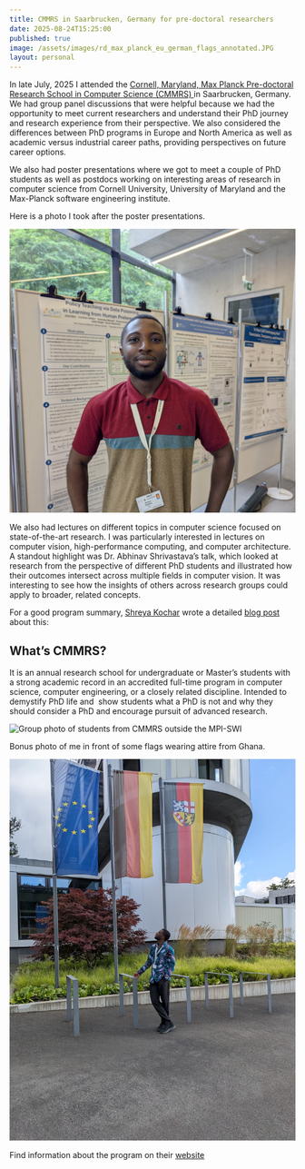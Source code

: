 ```yaml
---
title: CMMRS in Saarbrucken, Germany for pre-doctoral researchers
date: 2025-08-24T15:25:00
published: true
image: /assets/images/rd_max_planck_eu_german_flags_annotated.JPG
layout: personal
---
```

In late  July, 2025 I attended the [Cornell, Maryland, Max Planck Pre-doctoral Research School in Computer Science (CMMRS) ](https://cmmrs.mpi-sws.org/)in Saarbrucken, Germany. We had group panel discussions that were helpful because we had the opportunity to meet current researchers and understand their PhD journey and research experience from their perspective. We also considered the differences between PhD programs in Europe and North America as well as academic versus industrial career paths, providing perspectives on future career options.

We also had poster presentations where we got to meet a couple of PhD students as well as postdocs working on interesting areas of research in computer science from Cornell University, University of Maryland and the Max-Planck software engineering institute.

Here is a photo I took after the poster presentations.

![RIchard Djarbeng in front of research posters at MPI-SWI cmmrs](/assets/images/rd_max_planck_posters.jpg "RIchard Djarbeng in front of research posters at MPI-SWI cmmrs")

We also had lectures on different topics in computer science focused on state-of-the-art research. I was particularly interested in lectures on  computer vision, high-performance computing, and computer architecture. A standout highlight was Dr. Abhinav Shrivastava’s talk, which looked at research from the perspective of different PhD students and illustrated how their outcomes intersect across multiple fields in computer vision. It was interesting to see how the insights of others across research groups could apply to broader, related concepts.

For a good program summary, [Shreya Kochar](https://www.linkedin.com/in/shreyakochar/) wrote a detailed [blog post](https://shreyakochar.substack.com/p/cmmrs-2025) about this: 

## What’s CMMRS?

It is an annual research school for undergraduate or Master’s students with a strong academic record in an accredited full-time program in computer science, computer engineering, or a closely related discipline. Intended to demystify PhD life and  show students what a PhD is not and why they should consider a PhD and encourage pursuit of advanced research.

![Group photo of students from CMMRS outside the MPI-SWI](/assets/images/cmmrs_group_photo.JPG "Group photo of students from CMMRS outside the MPI-SWI")

Bonus photo of me in front of some flags wearing attire from Ghana.

![Richard Djarbeng in front of Germany and EU flags at MPI-SWI, CMMRS](/assets/images/rd_max_planck_eu_german_flags.jpg "Richard Djarbeng in front of Germany and EU flags at MPI-SWI, CMMRS")

Find information about the program on their [website](https://cmmrs.mpi-sws.org)
